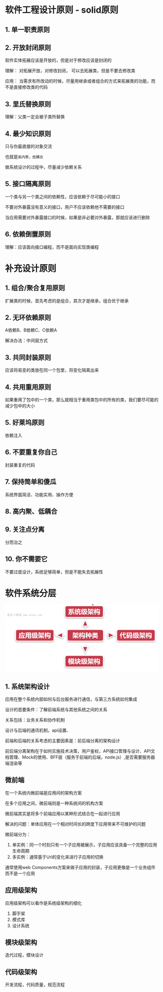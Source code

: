# 软件工程设计原则 - solid原则

## 1. 单一职责原则

## 2. 开放封闭原则

软件实体拓展应该是开放的，但是对于修改应该是封闭的

理解： 对拓展开放，对修改封闭， 可以去拓展类，但是不要去修改类

应用： 当需求有所改动的时候，尽量用继承或者组合的方式来拓展类的功能，而不是直接修改类的代码

## 3. 里氏替换原则

理解：父类一定会被子类所替换

## 4. 最少知识原则

只与你最直接的对象交流

也就是`高内聚，低耦合`

做系统设计的过程中，尽量减少依赖关系

## 5. 接口隔离原则

一个类与另一个类之间的依赖性，应该依赖于尽可能小的接口

不要对外暴露没有意义的接口，用户不应该依赖他不需要的接口

当应用需要对外暴露接口的时候，如果是非必要对外暴露，那就应该进行删除

## 6. 依赖倒置原则

理解：应该面向接口编程，而不是面向实现类编程

# 补充设计原则

## 1. 组合/聚合复用原则

扩展类的时候，首先考虑的是组合，其次才是继承，组合优于继承

## 2. 无环依赖原则

A依赖B、B依赖C、C依赖A

解决办法：中间层方式

## 3. 共同封装原则

应该将易变的类放在同一个包里，将变化隔离出来

## 4. 共用重用原则

如果重用了包中的一个类，那么就相当于重用类包中的所有的类，我们要尽可能的减少包中的大小

## 5. 好莱坞原则

依赖注入

## 6. 不要重复你自己

封装重复的代码

## 7. 保持简单和傻瓜

系统界面简洁、功能实用、操作方便

## 8. 高内聚、低耦合

## 9. 关注点分离

分而治之

## 10. 你不需要它

不要过度设计，系统足够简单，但是不能失去拓展性

# 软件系统分层

![](./assets/1.png)

## 1. 系统架构设计

应用在整个系统内部如何与后台服务进行通信，与第三方系统如何集成

设计的首要条件：了解前端系统与其他系统之间的关系

关系包括：业务关系和协作机制

设计与后端的通讯机制，api设置、

前端和后端的关系考虑的主要因素是：前后端分离的架构设计

前后端分离架构在于如何实施技术决策，用户鉴权，API接口管理与设计、API文档管理、Mock的使用、BFF层（服务于前端的后端，node.js）,是否需要服务器端渲染等

## 微前端

在一个系统内微前端是应用间的架构方案

在多个应用之间，微前端则是一种系统间的机构方案

微前端其实是将多个前端应用以某种形式结合在一起进行应用

解决的问题：单体应用在一个相对时间长的跨度下应用带来不可维护的问题

微前端分为：

1. 单实例：同一个时刻只有一个子应用被展示，子应用应该具备一个完整的应用生命周期
2. 多实例：通常基于Url的变化来进行子应用的切换

通常使用web Components方案来做子应用的封装，子应用更像是一个业务组件而不是一个应用

## 应用级架构

应用级架构可以看作是系统级架构的细化

1. 脚手架
2. 模式库
3. 设计系统
   
## 模块级架构

迭代过程，模块设计

## 代码级架构

开发流程，代码质量，规范流程
